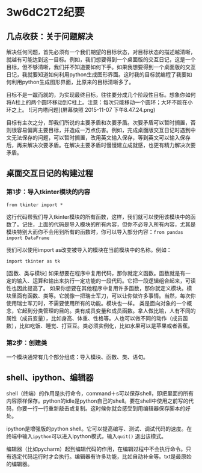# 3w6dC2T2纪要



## 几点收获：关于问题解决

解决任何问题，首先必须有一个我们期望的目标状态，对目标状态的描述越清晰，就越有可能达到这一目标。例如，我们想要得到一个桌面版的交互日记，这是一个目标，但不够清晰，我们并不知道要如何下手。如果我想要得到一个桌面版的交互日记，我就要知道如何利用python生成图形界面。这时我的目标就编程了我要如何利用python生成图形界面，比原来的目标清晰多了。

目标不是一蹴而就的，为实现最终目标，往往要分成几个阶段性目标。想象你如何将A柱上的两个圆环移动到C柱上。注意：每次只能移动一个圆环；大环不能在小环之上。
![河内塔问题](屏幕快照 2015-11-07 下午8.47.24.png)


目标有主次之分，即我们所说的主要矛盾和次要矛盾。次要矛盾可以暂时搁置，否则很容易偏离主要目标，并造成一万点伤害。例如，完成桌面版交互日记时遇到中文无法保存的问题，可以暂时搁置，改用英文输入保存，等到英文可以输入保存后，再来解决次要矛盾。在解决主要矛盾时慢慢建立成就感，也更有精力解决次要矛盾。



## 桌面交互日记的构建过程


### 第1步：导入tkinter模块的内容

```from tkinter import *```

这行代码帮我们导入tkinter模块的所有函数，这样，我们就可以使用该模块中的函数了。记住，上面的代码是导入模块的所有内容，但你不必导入所有内容，尤其是模块特别大而你不会用到所有的函数时，你可以导入部分内容：```from pandas import DataFrame```

我们可以使用import as改变被导入的模块在当前模块中的名称。例如：

```import tkinter as tk```


[函数、类与模块]
如果想要在程序中复用代码，那你就定义函数。函数就是有一定的输入、运算和输出来执行一定功能的一段代码。它把一段逻辑组合起来，可读性也因此提高了。
如果你想要在其他程序中复用许多函数，那你就定义模块。模块里面有函数、类等。它就像一把瑞士军刀，可以让你做许多事情。当然，每次你使用瑞士军刀时，不需要使用所有的功能。模块也一样。
类是面向对象的一个概念，它起到分类管理的目的。类有成员变量和成员函数。拿人做比喻，人有不同的属性（成员变量），比如身高、体重、性格等。人也可以做不同的动作（成员函数），比如吃饭、睡觉、打豆豆。类必须实例化，比如水果可以是苹果或者香蕉。



### 第2步：创建类
一个模块通常有几个部分组成：导入模块、函数、类、语句。



## shell、ipython、编辑器
shell（终端）的作用是执行命令，command＋s可以保存shell，即把里面的所有内容原样保存。python的idle是python自己的shell。要在shell中使用之前写的代码，你要一行一行重新敲击或复制。这时候你就会感受到用编辑器保存脚本的好处。

ipython是增强版的python shell。它可以提高编写、测试、调试代码的速度。在终端中输入```ipython```可以进入ipython模式，输入```quit()``` 退出该模式。

编辑器（比如pycharm）起到编辑代码的作用，在编辑过程中不会执行命令。只有选定代码运行时才会执行。编辑器有许多功能，比如自动补全等。txt是最原始的编辑器。





